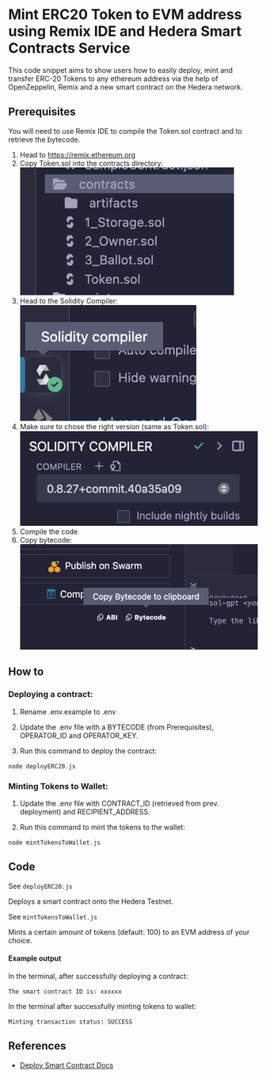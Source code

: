 # Mint ERC20 Token to EVM address using Remix IDE and Hedera Smart Contracts Service

This code snippet aims to show users how to easily deploy, mint and transfer ERC-20 Tokens to any ethereum address via the help of OpenZeppelin, Remix and a new smart contract on the Hedera network.


## Prerequisites

  You will need to use Remix IDE to compile the Token.sol contract and to retrieve the bytecode.

1. Head to https://remix.ethereum.org
2. Copy Token.sol into the contracts directory:
![img](img/directory.png)
3. Head to the Solidity Compiler:
![img](img/soliditycompiler.png)
4. Make sure to chose the right version (same as Token.sol):
![img](img/version.png)
5. Compile the code
6. Copy bytecode:
![img](img/copybytecode.png)


## How to

### Deploying a contract:

1) Rename .env.example to .env

2) Update the .env file with a BYTECODE (from Prerequisites), OPERATOR_ID and OPERATOR_KEY. 

3) Run this command to deploy the contract:
```
node deployERC20.js
```


### Minting Tokens to Wallet:

1) Update the .env file with CONTRACT_ID (retrieved from prev. deployment) and RECIPIENT_ADDRESS.

2) Run this command to mint the tokens to the wallet:
```
node mintTokensToWallet.js
```


## Code


See `deployERC20.js`

Deploys a smart contract onto the Hedera Testnet.


See `mintTokensToWallet.js`

Mints a certain amount of tokens (default: 100) to an EVM address of your choice. 


#### Example output

In the terminal, after successfully deploying a contract:
```
The smart contract ID is: xxxxxx
```

In the terminal after successfully minting tokens to wallet:
```
Minting transaction status: SUCCESS
```


## References

- [Deploy Smart Contract Docs](https://docs.hedera.com/hedera/tutorials/smart-contracts/deploy-your-first-smart-contract)